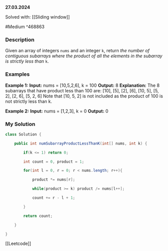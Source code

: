 **27.03.2024**

Solved with: [[Sliding window]]

#Medium  ^468863
### Description
Given an array of integers `nums` and an integer `k`, return _the number of contiguous subarrays where the product of all the elements in the subarray is strictly less than_ `k`.

### Examples
**Example 1:**
	**Input:** nums = [10,5,2,6], k = 100
	**Output:** 8
	**Explanation:** The 8 subarrays that have product less than 100 are:
		[10], [5], [2], [6], [10, 5], [5, 2], [2, 6], [5, 2, 6]
		Note that [10, 5, 2] is not included as the product of 100 is not strictly less than k.

**Example 2:**
	**Input:** nums = [1,2,3], k = 0
	**Output:** 0


### My Solution
```Java
class Solution {

    public int numSubarrayProductLessThanK(int[] nums, int k) {

        if(k <= 1) return 0;

        int count = 0, product = 1;

        for(int l = 0, r = 0; r < nums.length; r++){

            product *= nums[r];

            while(product >= k) product /= nums[l++];

            count += r - l + 1;

        }

        return count;

    }

}
```




[[Leetcode]]